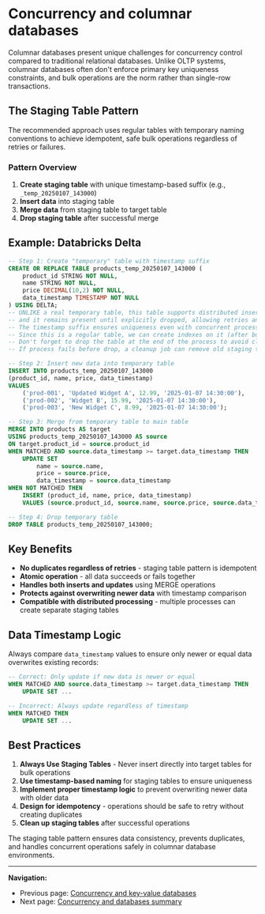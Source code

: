 # Concurrency and columnar databases

Columnar databases present unique challenges for concurrency control compared to traditional relational databases. Unlike OLTP systems, columnar databases often don't enforce primary key uniqueness constraints, and bulk operations are the norm rather than single-row transactions.

## The Staging Table Pattern

The recommended approach uses regular tables with temporary naming conventions to achieve idempotent, safe bulk operations regardless of retries or failures.

### Pattern Overview

1. **Create staging table** with unique timestamp-based suffix (e.g., `_temp_20250107_143000`)
2. **Insert data** into staging table
3. **Merge data** from staging table to target table
4. **Drop staging table** after successful merge

## Example: Databricks Delta

```sql
-- Step 1: Create "temporary" table with timestamp suffix
CREATE OR REPLACE TABLE products_temp_20250107_143000 (
    product_id STRING NOT NULL,
    name STRING NOT NULL,
    price DECIMAL(10,2) NOT NULL,
    data_timestamp TIMESTAMP NOT NULL
) USING DELTA;
-- UNLIKE a real temporary table, this table supports distributed inserts e.g. from Spark jobs
-- and it remains present until explicitly dropped, allowing retries and searching for issues like duplicates in source data if needed.
-- The timestamp suffix ensures uniqueness even with concurrent processes.
-- Since this is a regular table, we can create indexes on it (after bulk insert completes) if needed for performance.
-- Don't forget to drop the table at the end of the process to avoid clutter.
-- If process fails before drop, a cleanup job can remove old staging tables.

-- Step 2: Insert new data into temporary table
INSERT INTO products_temp_20250107_143000 
(product_id, name, price, data_timestamp)
VALUES 
    ('prod-001', 'Updated Widget A', 12.99, '2025-01-07 14:30:00'),
    ('prod-002', 'Widget B', 15.99, '2025-01-07 14:30:00'),
    ('prod-003', 'New Widget C', 8.99, '2025-01-07 14:30:00');

-- Step 3: Merge from temporary table to main table
MERGE INTO products AS target
USING products_temp_20250107_143000 AS source
ON target.product_id = source.product_id
WHEN MATCHED AND source.data_timestamp >= target.data_timestamp THEN
    UPDATE SET 
        name = source.name,
        price = source.price,
        data_timestamp = source.data_timestamp
WHEN NOT MATCHED THEN
    INSERT (product_id, name, price, data_timestamp)
    VALUES (source.product_id, source.name, source.price, source.data_timestamp);

-- Step 4: Drop temporary table
DROP TABLE products_temp_20250107_143000;
```

## Key Benefits

- **No duplicates regardless of retries** - staging table pattern is idempotent
- **Atomic operation** - all data succeeds or fails together
- **Handles both inserts and updates** using MERGE operations
- **Protects against overwriting newer data** with timestamp comparison
- **Compatible with distributed processing** - multiple processes can create separate staging tables

## Data Timestamp Logic

Always compare `data_timestamp` values to ensure only newer or equal data overwrites existing records:

```sql
-- Correct: Only update if new data is newer or equal
WHEN MATCHED AND source.data_timestamp >= target.data_timestamp THEN
    UPDATE SET ...

-- Incorrect: Always update regardless of timestamp
WHEN MATCHED THEN
    UPDATE SET ...
```

## Best Practices

1. **Always Use Staging Tables** - Never insert directly into target tables for bulk operations
2. **Use timestamp-based naming** for staging tables to ensure uniqueness
3. **Implement proper timestamp logic** to prevent overwriting newer data with older data
4. **Design for idempotency** - operations should be safe to retry without creating duplicates
5. **Clean up staging tables** after successful operations

The staging table pattern ensures data consistency, prevents duplicates, and handles concurrent operations safely in columnar database environments.

---

**Navigation:**

- Previous page: [Concurrency and key-value databases](./concurrency-key-value-dbs.md)
- Next page: [Concurrency and databases summary](./concurrency-and-dbs-summary.md)
